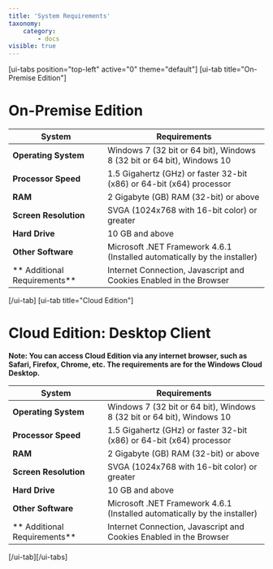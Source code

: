 ```yaml
---
title: 'System Requirements'
taxonomy:
    category:
        - docs
visible: true
---
```


[ui-tabs position="top-left" active="0" theme="default"]
[ui-tab title="On-Premise Edition"]
# **On-Premise Edition**

| **System**  | **Requirements** |
| ------------- | ------------- |
| **Operating System**  | Windows 7 (32 bit or 64 bit), Windows  8 (32 bit or 64 bit), Windows 10 |
| **Processor Speed**  | 1.5 Gigahertz (GHz) or faster 32-bit (x86) or 64-bit (x64) processor |
| **RAM**  | 2 Gigabyte (GB) RAM (32-bit) or above|
| **Screen Resolution**  | SVGA (1024x768 with 16-bit color) or greater |
| **Hard Drive**  | 10 GB and above  |
| **Other Software**  | Microsoft .NET Framework 4.6.1 (Installed automatically by the installer) |
| ** Additional Requirements**  | Internet Connection, Javascript and Cookies Enabled in the Browser |
[/ui-tab]
[ui-tab title="Cloud Edition"]
# **Cloud Edition: Desktop Client**

**Note: You can access Cloud Edition via any internet browser, such as Safari, Firefox, Chrome, etc. The requirements are for the Windows Cloud Desktop.**

| **System**  | **Requirements** |
| ------------- | ------------- |
| **Operating System**  | Windows 7 (32 bit or 64 bit), Windows  8 (32 bit or 64 bit), Windows 10 |
| **Processor Speed**  | 1.5 Gigahertz (GHz) or faster 32-bit (x86) or 64-bit (x64) processor |
| **RAM**  | 2 Gigabyte (GB) RAM (32-bit) or above|
| **Screen Resolution**  | SVGA (1024x768 with 16-bit color) or greater |
| **Hard Drive**  | 10 GB and above  |
| **Other Software**  | Microsoft .NET Framework 4.6.1 (Installed automatically by the installer) |
| ** Additional Requirements**  | Internet Connection, Javascript and Cookies Enabled in the Browser |
[/ui-tab][/ui-tabs]